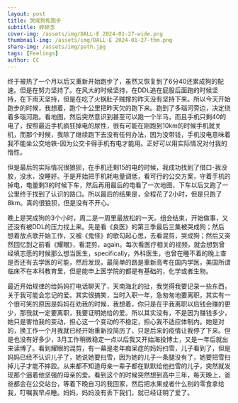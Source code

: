 ```yaml
---
layout: post
title: 哭成狗和跑步
subtitle: 碎碎念
cover-img: /assets/img/DALL·E 2024-01-27-wide.png
thumbnail-img: /assets/img/DALL·E 2024-01-27-thm.png
share-img: /assets/img/path.jpg
tags: [Feelings]
author: CC
---
```


终于被热了一个月以后又重新开始跑步了，虽然又恢复到了6分40还累成狗的配速。但是在努力坚持了。在风大的时候坚持，在DDL追在屁股后面跑的时候坚持，在下雨天坚持，但是在吃了火锅肚子贼撑的昨天没有坚持下来。所以今天开始跑步的时候，我想着，跑个十公里把昨天欠的跑下来。跑到了多瑙河旁边，决定绕着多瑙河跑。看地图，然后突然意识到甚至可以跑一个半马，而且手机只剩40的电了，按照最近手机疯狂掉电的尿性，很有可能在刚跑到10km的时候手机就关机，而那个时候，我除了继续跑下去没有任何办法，因为没带钱，手机没电意味着我不能坐公交地铁-因为公交卡得手机有电才能用。正好可以用实际情况对付我的惰性。

但是最后的实际情况很狼狈，在手机还剩15的电的时候，我成功找到了借口-我没胶，没水，没睡好。于是开始把手机耗电量调低，看可行的公交方案，守着手机的掉电，电量剩3的时候下车，然后再用最后的电看了一次地图，下车以后又跑了一公里终于找到了认识的路口。所以最后的结果是，全程花了2小时，但是只跑了8km。真的很狼狈，但是没有不开心。

晚上是哭成狗的3个小时，周二是一周里最放松的一天。组会结束，开始做事，又还没有被DDL的压力找上来。先是看《良医》的第三季最后三集被哭成狗；然后想着放点歌开始工作，又被《鬼怪》的歌勾起心思，去看混剪，哭成狗；然后又突然回忆到之前看《耀眼》，看混剪，again。每次看医疗相关的视频，就会想到曾经填志愿的时候那么想当医生，specifically，外科医生，也曾在睡不着的晚上查是否还有去学医的可能，然后发现，最简单的路是重新高考在国内学医，美国所谓临床不在本科教育里，但是能申上医学院的都是有基础的，化学或者生物。

最近开始规律的给妈妈打电话聊天了，天南海北的扯，我觉得我要记录一些东西，关于我可能会忘记的爱。其实很搞笑，当时入职一年，急匆匆地要离职，其实有一个很可笑的原因是妈妈在劝我的时候，我想着，你只是在乎我离职以后钱会赚的更少，那我就一定要离职，我要证明她给的爱。所以其实没有，不是因为赚钱多少，她只是害怕我的变动，担心这一个变动的不稳定，担心我不适应体制内。她是对的，换工作一个月我就已经开始重新投简历了，只是后来的疫情让我停了下来。但是也没有好多少，3月工作稍微稳定一点以后我又开始海投博士，又是一年后就出来读博了。看到耀眼的混剪，有一幕是老年痴呆症的妈妈扫雪，儿子看到了，但是妈妈已经不认识儿子了，她说她要扫雪，因为她的儿子一条腿没有了，她要把雪扫掉儿子才能不摔跤。从来都不知道母亲一辈子都在默默给他扫雪的儿子，突然就发现那个逼着他坚强的母亲的爱。看到这个的时候突然想到高中三年，每天晚上，爸爸都会在公交站台，等着下晚自习的我回家，然后把水果或者什么别的零食拿给我，叮嘱我早点睡。妈妈，妈妈没有丢下我们，就已经证明了爱了。


